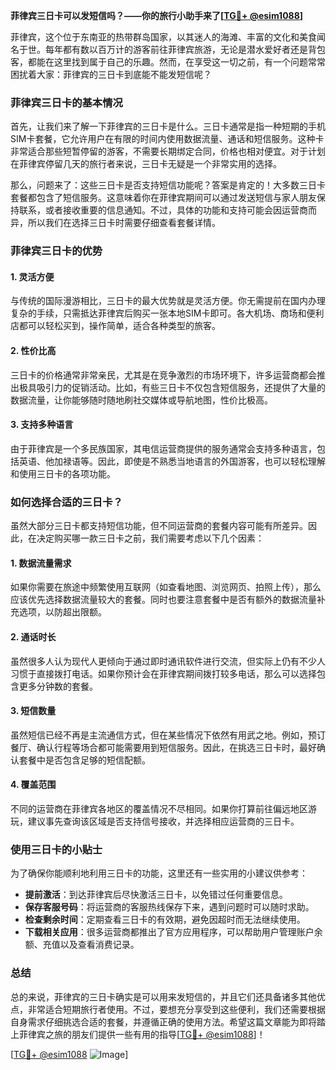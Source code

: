 **菲律宾三日卡可以发短信吗？——你的旅行小助手来了[[TG💪+ @esim1088](https://t.me/s/esim1088)]**

菲律宾，这个位于东南亚的热带群岛国家，以其迷人的海滩、丰富的文化和美食闻名于世。每年都有数以百万计的游客前往菲律宾旅游，无论是潜水爱好者还是背包客，都能在这里找到属于自己的乐趣。然而，在享受这一切之前，有一个问题常常困扰着大家：菲律宾的三日卡到底能不能发短信呢？

### **菲律宾三日卡的基本情况**

首先，让我们来了解一下菲律宾的三日卡是什么。三日卡通常是指一种短期的手机SIM卡套餐，它允许用户在有限的时间内使用数据流量、通话和短信服务。这种卡非常适合那些短暂停留的游客，不需要长期绑定合同，价格也相对便宜。对于计划在菲律宾停留几天的旅行者来说，三日卡无疑是一个非常实用的选择。

那么，问题来了：这些三日卡是否支持短信功能呢？答案是肯定的！大多数三日卡套餐都包含了短信服务。这意味着你在菲律宾期间可以通过发送短信与家人朋友保持联系，或者接收重要的信息通知。不过，具体的功能和支持可能会因运营商而异，所以我们在选择三日卡时需要仔细查看套餐详情。

### **菲律宾三日卡的优势**

#### **1. 灵活方便**
与传统的国际漫游相比，三日卡的最大优势就是灵活方便。你无需提前在国内办理复杂的手续，只需抵达菲律宾后购买一张本地SIM卡即可。各大机场、商场和便利店都可以轻松买到，操作简单，适合各种类型的旅客。

#### **2. 性价比高**
三日卡的价格通常非常亲民，尤其是在竞争激烈的市场环境下，许多运营商都会推出极具吸引力的促销活动。比如，有些三日卡不仅包含短信服务，还提供了大量的数据流量，让你能够随时随地刷社交媒体或导航地图，性价比极高。

#### **3. 支持多种语言**
由于菲律宾是一个多民族国家，其电信运营商提供的服务通常会支持多种语言，包括英语、他加禄语等。因此，即使是不熟悉当地语言的外国游客，也可以轻松理解和使用三日卡的各项功能。

### **如何选择合适的三日卡？**

虽然大部分三日卡都支持短信功能，但不同运营商的套餐内容可能有所差异。因此，在决定购买哪一款三日卡之前，我们需要考虑以下几个因素：

#### **1. 数据流量需求**
如果你需要在旅途中频繁使用互联网（如查看地图、浏览网页、拍照上传），那么应该优先选择数据流量较大的套餐。同时也要注意套餐中是否有额外的数据流量补充选项，以防超出限额。

#### **2. 通话时长**
虽然很多人认为现代人更倾向于通过即时通讯软件进行交流，但实际上仍有不少人习惯于直接拨打电话。如果你预计会在菲律宾期间拨打较多电话，那么可以选择包含更多分钟数的套餐。

#### **3. 短信数量**
虽然短信已经不再是主流通信方式，但在某些情况下依然有用武之地。例如，预订餐厅、确认行程等场合都可能需要用到短信服务。因此，在挑选三日卡时，最好确认套餐中是否包含足够的短信配额。

#### **4. 覆盖范围**
不同的运营商在菲律宾各地区的覆盖情况不尽相同。如果你打算前往偏远地区游玩，建议事先查询该区域是否支持信号接收，并选择相应运营商的三日卡。

### **使用三日卡的小贴士**

为了确保你能顺利地利用三日卡的功能，这里还有一些实用的小建议供参考：

- **提前激活**：到达菲律宾后尽快激活三日卡，以免错过任何重要信息。
- **保存客服号码**：将运营商的客服热线保存下来，遇到问题时可以随时求助。
- **检查剩余时间**：定期查看三日卡的有效期，避免因超时而无法继续使用。
- **下载相关应用**：很多运营商都推出了官方应用程序，可以帮助用户管理账户余额、充值以及查看消费记录。

### **总结**

总的来说，菲律宾的三日卡确实是可以用来发短信的，并且它们还具备诸多其他优点，非常适合短期旅行者使用。不过，要想充分享受到这些便利，我们还需要根据自身需求仔细挑选合适的套餐，并遵循正确的使用方法。希望这篇文章能为即将踏上菲律宾之旅的朋友们提供一些有用的指导[[TG💪+ @esim1088](https://t.me/s/esim1088)]！

[[TG💪+ @esim1088](https://t.me/s/esim1088) ![Image](https://i.postimg.cc/4NQfJmqS/Snipaste-2025-05-13-00-14-12.png)]